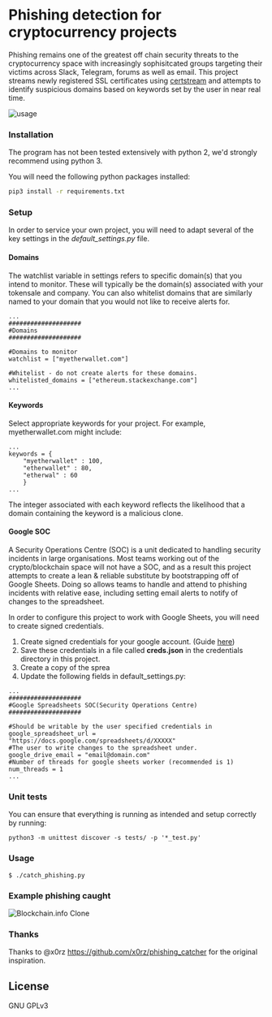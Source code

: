 # Phishing detection for cryptocurrency projects

Phishing remains one of the greatest off chain security threats to the
cryptocurrency space with increasingly sophisitcated groups targeting
their victims across Slack, Telegram, forums as well as email. This
project streams newly registered SSL certificates using
[certstream](https://certstream.calidog.io/) and attempts to identify
suspicious domains based on keywords set by the user in near real time.

![usage](https://i.imgur.com/4BGuXkR.gif)

### Installation

The program has not been tested extensively with python 2, we'd strongly
recommend using python 3.

You will need the following python packages installed:

```sh
pip3 install -r requirements.txt
```

### Setup

In order to service your own project, you will need to adapt several of
the key settings in the *default_settings.py* file.

#### Domains

The watchlist variable in settings refers to specific domain(s) that you
intend to monitor. These will typically be the domain(s) associated with
your tokensale and company. You can also whitelist domains that are
similarly named to your domain that you would not like to receive alerts
for.
```
...
####################
#Domains
####################

#Domains to monitor
watchlist = ["myetherwallet.com"]

#Whitelist - do not create alerts for these domains.
whitelisted_domains = ["ethereum.stackexchange.com"]
...
```

#### Keywords

Select appropriate keywords for your project. For example, myetherwallet.com
might include:
```
...
keywords = {
    "myetherwallet" : 100,
    "etherwallet" : 80,
    "etherwal" : 60
    }
...
```

The integer associated with each keyword reflects the likelihood that a
domain containing the keyword is a malicious clone.

#### Google SOC

A Security Operations Centre (SOC) is a unit dedicated to handling
security incidents in large organisations. Most teams working
out of the crypto/blockchain space will not have a SOC, and as a result
this project attempts to create a lean & reliable substitute by
bootstrapping off of Google Sheets. Doing so allows teams to handle and
attend to phishing incidents with relative ease, including setting email
alerts to notify of changes to the spreadsheet.

In order to configure this project to work with Google Sheets, you will
need to create signed credentials.

1. Create signed credentials for your google account. (Guide [here](https://gspread.readthedocs.io/en/latest/oauth2.html))
2. Save these credentials in a file called **creds.json** in the credentials
directory in this project.
3. Create a copy of the sprea
4. Update the following fields in default_settings.py:
```
...
####################
#Google Spreadsheets SOC(Security Operations Centre)
####################

#Should be writable by the user specified credentials in
google_spreadsheet_url = "https://docs.google.com/spreadsheets/d/XXXXX"
#The user to write changes to the spreadsheet under.
google_drive_email = "email@domain.com"
#Number of threads for google sheets worker (recommended is 1)
num_threads = 1
...
```

### Unit tests
You can ensure that everything is running as intended and setup correctly
by running:
```
python3 -m unittest discover -s tests/ -p '*_test.py'
```

### Usage

```
$ ./catch_phishing.py
```

### Example phishing caught

![Blockchain.info Clone](https://i.imgur.com/EBHn2VU.png)

### Thanks
Thanks to @x0rz https://github.com/x0rz/phishing_catcher for the original inspiration.

License
----
GNU GPLv3
